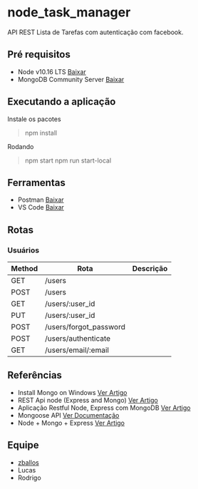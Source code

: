 # node_task_manager
API REST Lista de Tarefas com autenticação com facebook.

## Pré requisitos
- Node v10.16 LTS [Baixar](https://nodejs.org/en/)
- MongoDB Community Server [Baixar](https://www.mongodb.com/download-center/community)

## Executando a aplicação
Instale os pacotes
> npm install

Rodando
> npm start 
> npm run start-local

## Ferramentas
- Postman [Baixar](https://www.getpostman.com/downloads/)
- VS Code [Baixar](https://code.visualstudio.com/)

## Rotas
### Usuários
|Method|Rota|Descrição|
|-|-|-|
|GET | /users | |
|POST |/users |
|GET |  /users/:user_id |
|PUT |  /users/:user_id |
|POST | /users/forgot_password| 
|POST | /users/authenticate |
|GET | /users/email/:email |


## Referências
- Install Mongo on Windows [Ver Artigo](https://medium.com/@LondonAppBrewery/how-to-download-install-mongodb-on-windows-4ee4b3493514)
- REST Api node (Express and Mongo) [Ver Artigo](https://medium.com/@thiagoluiz.nunes/rest-api-com-node-js-express-and-mongodb-3967c2cb25b7)
- Aplicação Restful Node, Express com MongoDB [Ver Artigo](https://code4coders.wordpress.com/2016/10/14/desenvolvendo-uma-aplicacao-restful-api-em-node-js-express-js-com-mongodb/) 
- Mongoose API [Ver Documentação](https://mongoosejs.com/docs/api.html)
- Node + Mongo + Express [Ver Artigo](https://www.callicoder.com/node-js-express-mongodb-restful-crud-api-tutorial/)

## Equipe
- [zballos](https://github.com/zballos)
- Lucas
- Rodrigo


